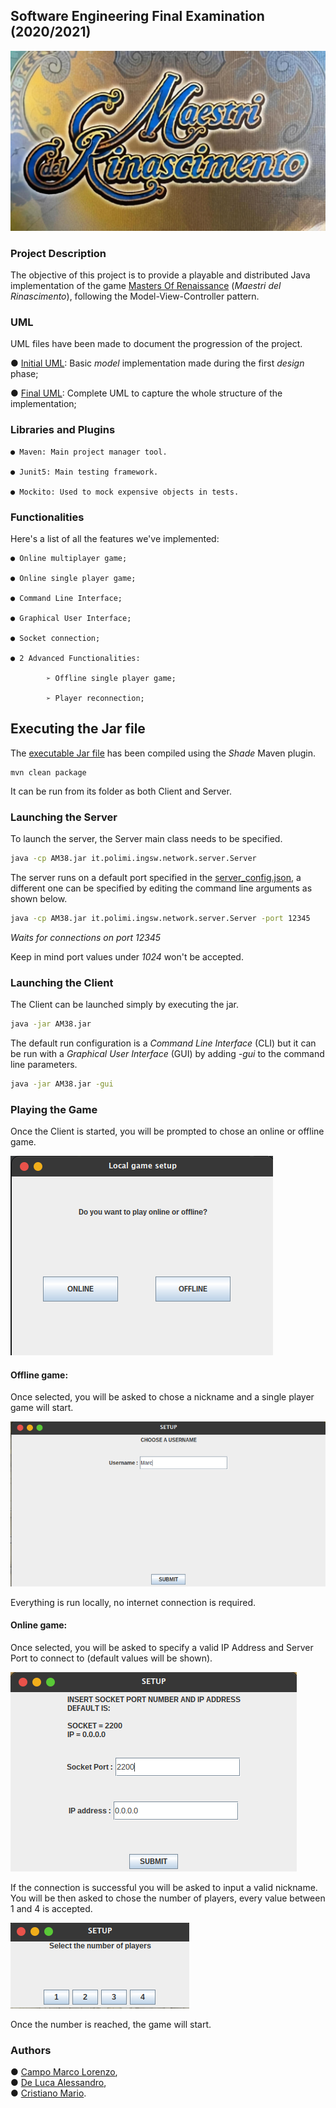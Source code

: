 

## Software Engineering Final Examination (2020/2021)

![MastersOfRenaissance](src/main/resources/readmeImages/MastersOfRenaissance.png)

### Project Description

The objective of this project is to provide a playable and 
distributed Java implementation
of the game [Masters Of Renaissance](https://craniointernational.com/products/masters-of-renaissance/)
(*Maestri del Rinascimento*), following the Model-View-Controller
pattern.

### UML

UML files have been made to document the progression of the project.  
  
● [Initial UML](): Basic *model* implementation made during the first _design_ phase;  

● [Final UML](): Complete UML to capture the whole structure of the implementation;

### Libraries and Plugins

```
● Maven: Main project manager tool.

● Junit5: Main testing framework.

● Mockito: Used to mock expensive objects in tests.
```

### Functionalities

Here's a list of all the features we've implemented:

```
● Online multiplayer game;

● Online single player game;

● Command Line Interface;

● Graphical User Interface;

● Socket connection;

● 2 Advanced Functionalities:

        ➢ Offline single player game;
        
        ➢ Player reconnection;
```

## Executing the Jar file



The [executable Jar file](shade/AM38.jar) has been compiled 
using the _Shade_ Maven plugin.

```
mvn clean package
```

It can be run from its folder as both Client and Server.

### Launching the Server

To launch the server, the Server main class needs to be specified.

```bash
java -cp AM38.jar it.polimi.ingsw.network.server.Server
```

The server runs on a default port specified in the [server_config.json](src/main/resources/server_config.json), 
a different one can be specified by editing the command line
arguments as shown below.

```bash
java -cp AM38.jar it.polimi.ingsw.network.server.Server -port 12345
```

_Waits for connections on port 12345_

Keep in mind port values under _1024_ won't be accepted.

### Launching the Client

The Client can be launched simply by executing the jar.

```bash
java -jar AM38.jar
```

The default run configuration is a _Command Line Interface_ (CLI) but
it can be run with a _Graphical User Interface_ (GUI) by adding _-gui_
to the command line parameters.

```bash
java -jar AM38.jar -gui
```

### Playing the Game

Once the Client is started, you will be prompted to chose an 
online or offline game.

![AskLocal](src/main/resources/readmeImages/AskLocalGame.png)

#### Offline game:

Once selected, you will be asked to chose a nickname and a 
single player game will start.  

![AskName](src/main/resources/readmeImages/AskName.png)  

Everything is run locally, no internet connection is required.

#### Online game:
Once selected, you will be asked to specify a valid 
IP Address and Server Port to connect to (default values will be 
shown).  

![AskServerInfo](src/main/resources/readmeImages/AskServerInfo.png)
  

If the connection is successful you will be asked to input
a valid nickname.  
You will be then asked to chose the number of 
players, every value between 1 and 4 is accepted.
  

![AskPlayerNumbers](src/main/resources/readmeImages/AskPlayersNumber.png)

Once the number is reached, the game will start.

### Authors

● [Campo Marco Lorenzo](https://github.com/MarcoLorenzoCampo), \
● [De Luca Alessandro](https://github.com/AlessandroDL), \
● [Cristiano Mario](https://github.com/Mario-CR).
